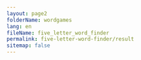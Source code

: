 ```yaml
---
layout: page2
folderName: wordgames
lang: en
fileName: five_letter_word_finder
permalink: five-letter-word-finder/result
sitemap: false
---
```

